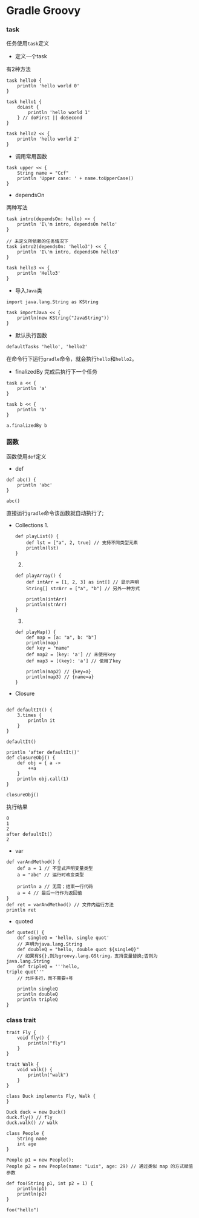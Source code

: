 # Gradle Groovy

### task

任务使用`task`定义

- 定义一个task
	
有2种方法

```
task hello0 {
	println 'hello world 0'
}

task hello1 {
	doLast {
		println 'hello world 1'
	} // doFirst || doSecond
}

task hello2 << {
	println 'hello world 2'
}
```

- 调用常用函数

```
task upper << {
	String name = "Ccf"
	println 'Upper case: ' + name.toUpperCase()
}
```

- dependsOn

两种写法
```
task intro(dependsOn: hello) << {
	println 'I\'m intro, dependsOn hello'
}

// 未定义所依赖的任务情况下
task intro2(dependsOn: 'hello3') << {
	println 'I\'m intro, dependsOn hello3'
}

task hello3 << {
	println 'Hello3'
}
```

- 导入`Java`类

```
import java.lang.String as KString

task importJava << {
	println(new KString("JavaString"))
}
```

- 默认执行函数

```
defaultTasks 'hello', 'hello2'
```
在命令行下运行`gradle`命令，就会执行`hello`和`hello2`。

- finalizedBy 完成后执行下一个任务

```
task a << {
	println 'a'
}

task b << {
	println 'b'
}

a.finalizedBy b
```

### 函数

函数使用`def`定义

- def
```
def abc() {
	println 'abc'
}

abc()
```
直接运行`gradle`命令该函数就自动执行了;

- Collections
	1. 
	```
	def playList() {
	    def lst = ["a", 2, true] // 支持不同类型元素
	    println(lst)
	}
	```

	2. 
	```
	def playArray() {
	    def intArr = [1, 2, 3] as int[] // 显示声明
	    String[] strArr = ["a", "b"] // 另外一种方式

	    println(intArr)
	    println(strArr)
	}
	```

	3. 
	```
	def playMap() {
	    def map = [a: "a", b: "b"]
	    println(map)
	    def key = "name"
	    def map2 = [key: 'a'] // 未使用key
	    def map3 = [(key): 'a'] // 使用了key

	    println(map2) // {key=a}
	    println(map3) // {name=a}
	}
	```

- Closure

```

def defaultIt() {
    3.times {
        println it
    }
}

defaultIt()

println 'after defaultIt()'
def closureObj() {
    def obj = { a ->
        ++a
    }
    println obj.call(1)
}

closureObj()
```
执行结果
```
0
1
2
after defaultIt()
2
```

- var 

```
def varAndMethod() {
    def a = 1 // 不显式声明变量类型
    a = "abc" // 运行时改变类型

    println a // 无需；结束一行代码
    a = 4 // 最后一行作为返回值
}
def ret = varAndMethod() // 文件内运行方法
println ret
```

- quoted

```
def quoted() {
    def singleQ = 'hello, single quot'
    // 声明为java.lang.String
    def doubleQ = "hello, double quot ${singleQ}"
    // 如果有${},则为groovy.lang.GString，支持变量替换;否则为java.lang.String
    def tripleQ = '''hello,
triple quot'''
	// 允许多行，而不需要+号

    println singleQ
    println doubleQ
    println tripleQ
}
```

### class trait

```
trait Fly {
    void fly() {
        println("fly")
    }
}

trait Walk {
    void walk() {
        println("walk")
    }
}

class Duck implements Fly, Walk {
}

Duck duck = new Duck()
duck.fly() // fly
duck.walk() // walk
```

```
class People {
    String name
    int age
}

People p1 = new People();
People p2 = new People(name: "Luis", age: 29) // 通过类似 map 的方式赋值参数

def foo(String p1, int p2 = 1) {
    println(p1)
    println(p2)
}

foo("hello")

```

